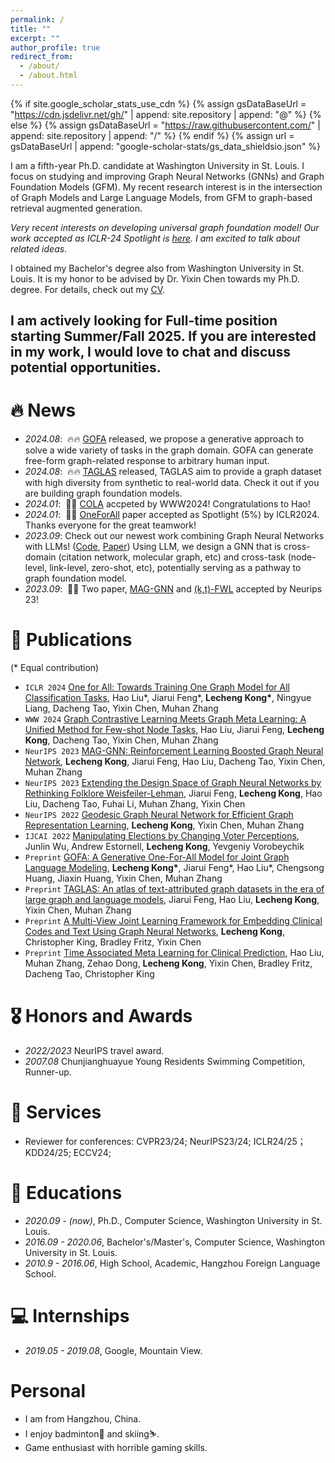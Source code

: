 ```yaml
---
permalink: /
title: ""
excerpt: ""
author_profile: true
redirect_from: 
  - /about/
  - /about.html
---
```


{% if site.google_scholar_stats_use_cdn %}
{% assign gsDataBaseUrl = "https://cdn.jsdelivr.net/gh/" | append: site.repository | append: "@" %}
{% else %}
{% assign gsDataBaseUrl = "https://raw.githubusercontent.com/" | append: site.repository | append: "/" %}
{% endif %}
{% assign url = gsDataBaseUrl | append: "google-scholar-stats/gs_data_shieldsio.json" %}

<span class='anchor' id='about-me'></span>

I am a fifth-year Ph.D. candidate at Washington University in St. Louis. I focus on studying and improving Graph Neural Networks (GNNs) and Graph Foundation Models (GFM). My recent research interest is in the intersection of Graph Models and Large Language Models, from GFM to graph-based retrieval augmented generation.

*Very recent interests on developing universal graph foundation model! Our work accepted as ICLR-24 Spotlight is [here](https://arxiv.org/abs/2310.00149). I am excited to talk about related ideas.*

I obtained my Bachelor's degree also from Washington University in St. Louis. It is my honor to be advised by Dr. Yixin Chen towards my Ph.D. degree. For details, check out my [CV](https://github.com/LechengKong/LechengKong.github.io/blob/main/docs/resume.pdf).


<h2>I am actively looking for Full-time position starting Summer/Fall 2025. If you are interested in my work, I would love to chat and discuss potential opportunities.</h2>

# 🔥 News
- *2024.08*: &nbsp;🔥🔥 [GOFA](https://arxiv.org/abs/2407.09709) released, we propose a generative approach to solve a wide variety of tasks in the graph domain. GOFA can generate free-form graph-related response to arbitrary human input.
- *2024.08*: &nbsp;🔥🔥 [TAGLAS](https://arxiv.org/abs/2406.14683) released, TAGLAS aim to provide a graph dataset with high diversity from synthetic to real-world data. Check it out if you are building graph foundation models.
- *2024.01*: &nbsp;🎉🎉 [COLA](https://arxiv.org/abs/2309.10376) accpeted by WWW2024! Congratulations to Hao!
- *2024.01*: &nbsp;🎉🎉 [OneForAll](https://arxiv.org/abs/2310.00149) paper accepted as Spotlight (5%) by ICLR2024. Thanks everyone for the great teamwork!
- *2023.09*: Check out our newest work combining Graph Neural Networks with LLMs! ([Code](https://github.com/LechengKong/OneForAll), [Paper](https://arxiv.org/abs/2310.00149)) Using LLM, we design a GNN that is cross-domain (citation network, molecular graph, etc) and cross-task (node-level, link-level, zero-shot, etc), potentially serving as a pathway to graph foundation model.
- *2023.09*: &nbsp;🎉🎉 Two paper, [MAG-GNN](https://openreview.net/forum?id=K4FK7I8Jnl) and [(k,t)-FWL](https://openreview.net/forum?id=UlJcZoawgU) accepted by Neurips 23!

# 📝 Publications
(\* Equal contribution) 
- `ICLR 2024` [One for All: Towards Training One Graph Model for All Classification Tasks](https://arxiv.org/abs/2310.00149), Hao Liu\*, Jiarui Feng\*, **Lecheng Kong\***, Ningyue Liang, Dacheng Tao, Yixin Chen, Muhan Zhang
- `WWW 2024` [Graph Contrastive Learning Meets Graph Meta Learning: A Unified Method for Few-shot Node Tasks](https://arxiv.org/abs/2309.10376), Hao Liu, Jiarui Feng, **Lecheng Kong**, Dacheng Tao, Yixin Chen, Muhan Zhang
- `NeurIPS 2023` [MAG-GNN: Reinforcement Learning Boosted Graph Neural Network](https://arxiv.org/abs/2310.19142), **Lecheng Kong**, Jiarui Feng, Hao Liu, Dacheng Tao, Yixin Chen, Muhan Zhang
- `NeurIPS 2023` [Extending the Design Space of Graph Neural Networks by Rethinking Folklore Weisfeiler-Lehman](https://arxiv.org/abs/2306.03266), Jiarui Feng, **Lecheng Kong**, Hao Liu, Dacheng Tao, Fuhai Li, Muhan Zhang, Yixin Chen
- `NeurIPS 2022` [Geodesic Graph Neural Network for Efficient Graph Representation Learning](https://arxiv.org/abs/2210.02636), **Lecheng Kong**, Yixin Chen, Muhan Zhang
- `IJCAI 2022` [Manipulating Elections by Changing Voter Perceptions](https://arxiv.org/abs/2205.00102), Junlin Wu, Andrew Estornell, **Lecheng Kong**, Yevgeniy Vorobeychik
- `Preprint` [GOFA: A Generative One-For-All Model for Joint Graph Language Modeling](https://arxiv.org/abs/2407.09709), **Lecheng Kong\***, Jiarui Feng\*, Hao Liu\*, Chengsong Huang, Jiaxin Huang, Yixin Chen, Muhan Zhang
- `Preprint` [TAGLAS: An atlas of text-attributed graph datasets in the era of large graph and language models](https://arxiv.org/abs/2406.14683), Jiarui Feng, Hao Liu, **Lecheng Kong**, Yixin Chen, Muhan Zhang
- `Preprint` [A Multi-View Joint Learning Framework for Embedding Clinical Codes and Text Using Graph Neural Networks](https://arxiv.org/abs/2301.11608), **Lecheng Kong**, Christopher King, Bradley Fritz, Yixin Chen
- `Preprint` [Time Associated Meta Learning for Clinical Prediction](https://arxiv.org/abs/2303.02570), Hao Liu, Muhan Zhang, Zehao Dong, **Lecheng Kong**, Yixin Chen, Bradley Fritz, Dacheng Tao, Christopher King


# 🎖 Honors and Awards
- *2022/2023* NeurIPS travel award.
- *2007.08* Chunjianghuayue Young Residents Swimming Competition, Runner-up.

# 🤝 Services
- Reviewer for conferences: CVPR23/24; NeurIPS23/24; ICLR24/25；KDD24/25; ECCV24;

# 📖 Educations
- *2020.09 - (now)*, Ph.D., Computer Science, Washington University in St. Louis.
- *2016.09 - 2020.06*, Bachelor's/Master's, Computer Science, Washington University in St. Louis.
- *2010.9 - 2016.06*, High School, Academic, Hangzhou Foreign Language School.

# 💻 Internships
- *2019.05 - 2019.08*, Google, Mountain View.

# Personal
- I am from Hangzhou, China.
- I enjoy badminton🏸 and skiing⛷️.
- Game enthusiast with horrible gaming skills.